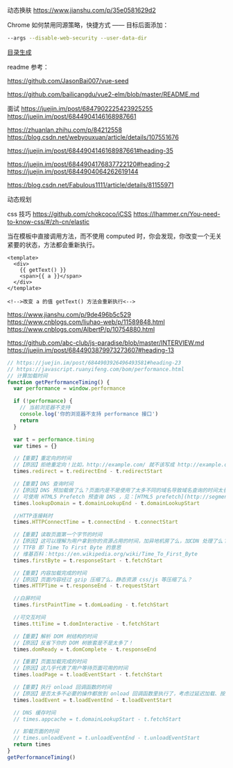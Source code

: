 动态换肤
https://www.jianshu.com/p/35e0581629d2

Chrome 如何禁用同源策略，快捷方式 —— 目标后面添加：

```bash
--args --disable-web-security --user-data-dir
```

[目录生成](https://www.cnblogs.com/caoshufang/p/12502695.html)

readme 参考：

https://github.com/JasonBai007/vue-seed

https://github.com/bailicangdu/vue2-elm/blob/master/README.md

面试
https://juejin.im/post/6847902225423925255
https://juejin.im/post/6844904146168987661

https://zhuanlan.zhihu.com/p/84212558
https://blog.csdn.net/webyouxuan/article/details/107551676

https://juejin.im/post/6844904146168987661#heading-35

https://juejin.im/post/6844904176837722120#heading-2
https://juejin.im/post/6844904064262619144

https://blog.csdn.net/Fabulous1111/article/details/81155971

动态规划

css 技巧
https://github.com/chokcoco/iCSS
https://lhammer.cn/You-need-to-know-css/#/zh-cn/elastic

当在模板中直接调用方法，而不使用 computed 时，你会发现，你改变一个无关紧要的状态，方法都会重新执行。

```vue
<template>
  <div>
    {{ getText() }}
    <span>{{ a }}</span>
  </div>
</template>

<!-->改变 a 的值 getText() 方法会重新执行<-->
```

https://www.jianshu.com/p/9de496b5c529
https://www.cnblogs.com/liuhao-web/p/11589848.html
https://www.cnblogs.com/AlbertP/p/10754880.html

https://github.com/abc-club/js-paradise/blob/master/INTERVIEW.md
https://juejin.im/post/6844903879973273607#heading-13

```js
// https://juejin.im/post/6844903926496493581#heading-23
// https://javascript.ruanyifeng.com/bom/performance.html
// 计算加载时间
function getPerformanceTiming() {
  var performance = window.performance

  if (!performance) {
    // 当前浏览器不支持
    console.log('你的浏览器不支持 performance 接口')
    return
  }

  var t = performance.timing
  var times = {}

  //【重要】重定向的时间
  //【原因】拒绝重定向！比如，http://example.com/ 就不该写成 http://example.com
  times.redirect = t.redirectEnd - t.redirectStart

  //【重要】DNS 查询时间
  //【原因】DNS 预加载做了么？页面内是不是使用了太多不同的域名导致域名查询的时间太长？
  // 可使用 HTML5 Prefetch 预查询 DNS ，见：[HTML5 prefetch](http://segmentfault.com/a/1190000000633364)
  times.lookupDomain = t.domainLookupEnd - t.domainLookupStart

  //HTTP连接耗时
  times.HTTPConnectTime = t.connectEnd - t.connectStart

  //【重要】读取页面第一个字节的时间
  //【原因】这可以理解为用户拿到你的资源占用的时间，加异地机房了么，加CDN 处理了么？加带宽了么？加 CPU 运算速度了么？
  // TTFB 即 Time To First Byte 的意思
  // 维基百科：https://en.wikipedia.org/wiki/Time_To_First_Byte
  times.firstByte = t.responseStart - t.fetchStart

  //【重要】内容加载完成的时间
  //【原因】页面内容经过 gzip 压缩了么，静态资源 css/js 等压缩了么？
  times.HTTPTime = t.responseEnd - t.requestStart

  //白屏时间
  times.firstPaintTime = t.domLoading - t.fetchStart

  //可交互时间
  times.ttiTime = t.domInteractive - t.fetchStart

  //【重要】解析 DOM 树结构的时间
  //【原因】反省下你的 DOM 树嵌套是不是太多了！
  times.domReady = t.domComplete - t.responseEnd

  //【重要】页面加载完成的时间
  //【原因】这几乎代表了用户等待页面可用的时间
  times.loadPage = t.loadEventStart - t.fetchStart

  //【重要】执行 onload 回调函数的时间
  //【原因】是否太多不必要的操作都放到 onload 回调函数里执行了，考虑过延迟加载、按需加载的策略么？
  times.loadEvent = t.loadEventEnd - t.loadEventStart

  // DNS 缓存时间
  // times.appcache = t.domainLookupStart - t.fetchStart

  // 卸载页面的时间
  // times.unloadEvent = t.unloadEventEnd - t.unloadEventStart
  return times
}
getPerformanceTiming()
```
